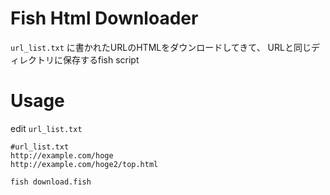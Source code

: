 Fish Html Downloader
===

`url_list.txt` に書かれたURLのHTMLをダウンロードしてきて、
URLと同じディレクトリに保存するfish script

# Usage

edit `url_list.txt`
```
#url_list.txt
http://example.com/hoge
http://example.com/hoge2/top.html
```

```fish
fish download.fish
```

